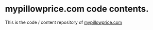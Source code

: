 # mypillowprice.com code contents.
This is the code / content repository of [mypillowprice.com](#http://mypillowprice.com)
